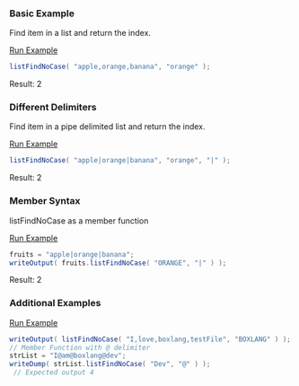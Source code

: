 ### Basic Example

Find item in a list and return the index.

<a href="https://try.boxlang.io/?code=eJzLySwuccvMS%2FHLd04sTtVQUEosKMhJ1ckvSsxLT9VJSswDQiUdBSWIgJKCpjUXANhmEOQ%3D" target="_blank">Run Example</a>

```java
listFindNoCase( "apple,orange,banana", "orange" );

```

Result: 2

### Different Delimiters

Find item in a pipe delimited list and return the index.

<a href="https://try.boxlang.io/?code=eJzLySwuccvMS%2FHLd04sTtVQUEosKMhJrckvSsxLT61JSswDQiUdBSWIAIhVo6Sgac0FAEQ%2FEpA%3D" target="_blank">Run Example</a>

```java
listFindNoCase( "apple|orange|banana", "orange", "|" );

```

Result: 2

### Member Syntax

listFindNoCase as a member function

<a href="https://try.boxlang.io/?code=eJxLKyrNLClWsFVQSiwoyEmtyS9KzEtPrUlKzANCJWuu8qLMklT%2F0pKC0hINhTSwYr2czOISt8y8FL9858TiVA0FJf8gRz93VyUdBaUaJQVNBU1rLgBz2hz7" target="_blank">Run Example</a>

```java
fruits = "apple|orange|banana";
writeOutput( fruits.listFindNoCase( "ORANGE", "|" ) );

```

Result: 2

### Additional Examples

<a href="https://try.boxlang.io/?code=eJxtjsEKgkAYhO%2F7FMOeFJY81E2CBVMIrE49gOkPLayurP9qj99q3eo6M8z3Ld4w3QKPgRNYM3Flhu7qimaiBPKsrJtJ2dASKaa1tSQVZH0vylIiRZojy1C%2BRmqZOrjtCXsRwwv1D%2FKowtCycQMWw09odGRNH6FeTOzrSMQxgnTT6w2jO5plLpbV6xT6McF3tvuxO8VldNEfD%2FFP5CDeDk9JFA%3D%3D" target="_blank">Run Example</a>

```java
writeOutput( listFindNoCase( "I,love,boxlang,testFile", "BOXLANG" ) ); // Expected output 3
// Member Function with @ delimiter
strList = "I@am@boxlang@dev";
writeDump( strList.listFindNoCase( "Dev", "@" ) );
 // Expected output 4

```



